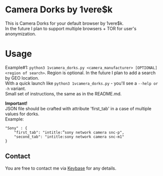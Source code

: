 # Camera Dorks by 1vere$k
This is Camera Dorks for your default browser by 1vere$k.  
In the future I plan to support multiple browsers + TOR for user's anonymization.

# Usage
Example#1: `python3 1vcamera_dorks.py <camera_manufacturer> [OPTIONAL] <region of search>`.
Region is optional. In the future I plan to add a search by GEO location.  
With a quick launch like `python3 1vcamera_dorks.py` - you'll see a `--help or -h` variant.  
Small set of instructions, the same as in the README.md.

**Important!**  
JSON file should be crafted with attribute 'first_tab' in a case of multiple values for dorks.  
Example:
```
"Sony" : {
    "first_tab": "intitle:”sony network camera snc-p",
    "second_tab": "intitle:sony network camera snc-m1"
}
```
## Contact
You are free to contact me via [Keybase](https://keybase.io/1veresk) for any details. 